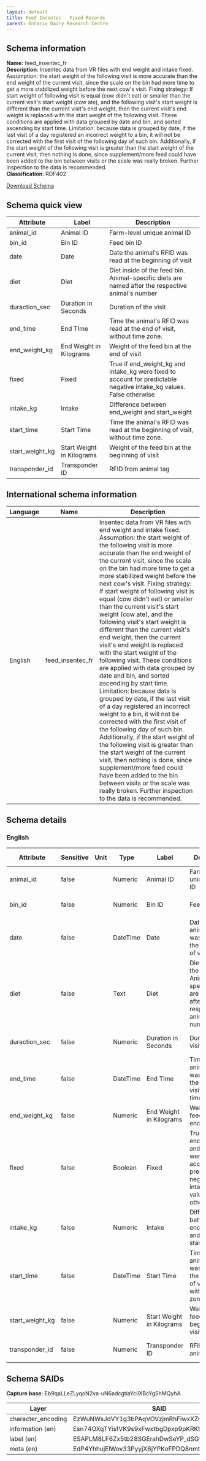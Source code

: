 ```yaml
---
layout: default  
title: Feed Insentec - Fixed Records
parent: Ontario Dairy Research Centre
---
```


## Schema information

**Name**: feed_insentec_fr  
**Description**: Insentec data from VR files with end weight and intake fixed. Assumption: the start weight of the following visit is more accurate than the end weight of the current visit, since the scale on the bin had more time to get a more stabilized weight before the next cow's visit. Fixing strategy: If start weight of following visit is equal (cow didn't eat) or smaller than the current visit's start weight (cow ate), and the following visit's start weight is different than the current visit's end weight, then the current visit's end weight is replaced with the start weight of the following visit. These conditions are applied with data grouped by date and bin, and sorted ascending by start time. Limitation: because data is grouped by date, if the last visit of a day registered an incorrect weight to a bin, it will not be corrected with the first visit of the following day of such bin. Additionally, if the start weight of the following visit is greater than the start weight of the current visit, then nothing is done, since supplement/more feed could have been added to the bin between visits or the scale was really broken. Further inspection to the data is recommended.  
**Classification**: RDF402 

[Download Schema](Schema_Feed_Insenetc_FR.zip) 

## Schema quick view

| Attribute | Label | Description |
| --- | --- | --- |
| animal_id | Animal ID | Farm-level unique animal ID |
| bin_id | Bin ID | Feed bin ID |
| date | Date | Date the animal's RFID was read at the beginning of visit |
| diet | Diet | Diet inside of the feed bin. Animal-specific diets are named after the respective animal's number |
| duraction_sec | Duration in Seconds | Duration of the visit |
| end_time | End TIme | Time the animal's RFID was read at the end of visit, without time zone. |
| end_weight_kg | End Weight in Kilograms | Weight of the feed bin at the end of visit |
| fixed | Fixed | True if end_weight_kg and intake_kg were fixed to account for predictable negative intake_kg values. False otherwise |
| intake_kg | Intake | Difference between end_weight and start_weight |
| start_time | Start Time | Time the animal's RFID was read at the beginning of visit, without time zone. |
| start_weight_kg | Start Weight in Kilograms | Weight of the feed bin at the beginning of visit |
| transponder_id | Transponder ID | RFID from animal tag |

## International schema information

| Language | Name | Description |
| --- | --- | --- |
| English | feed_insentec_fr | Insentec data from VR files with end weight and intake fixed. Assumption: the start weight of the following visit is more accurate than the end weight of the current visit, since the scale on the bin had more time to get a more stabilized weight before the next cow's visit. Fixing strategy: If start weight of following visit is equal (cow didn't eat) or smaller than the current visit's start weight (cow ate), and the following visit's start weight is different than the current visit's end weight, then the current visit's end weight is replaced with the start weight of the following visit. These conditions are applied with data grouped by date and bin, and sorted ascending by start time. Limitation: because data is grouped by date, if the last visit of a day registered an incorrect weight to a bin, it will not be corrected with the first visit of the following day of such bin. Additionally, if the start weight of the following visit is greater than the start weight of the current visit, then nothing is done, since supplement/more feed could have been added to the bin between visits or the scale was really broken. Further inspection to the data is recommended. |

## Schema details

### English

| Attribute | Sensitive | Unit | Type | Label | Description | List | Character encoding |
| --- | --- | --- | --- | --- | --- | --- | --- |
| animal_id | false |  | Numeric | Animal ID | Farm-level unique animal ID | Not a list | utf-8 |
| bin_id | false |  | Numeric | Bin ID | Feed bin ID | Not a list | utf-8 |
| date | false |  | DateTime | Date | Date the animal's RFID was read at the beginning of visit | Not a list | utf-8 |
| diet | false |  | Text | Diet | Diet inside of the feed bin. Animal-specific diets are named after the respective animal's number | Not a list | utf-8 |
| duraction_sec | false |  | Numeric | Duration in Seconds | Duration of the visit | Not a list | utf-8 |
| end_time | false |  | DateTime | End TIme | Time the animal's RFID was read at the end of visit, without time zone. | Not a list | utf-8 |
| end_weight_kg | false |  | Numeric | End Weight in Kilograms | Weight of the feed bin at the end of visit | Not a list | utf-8 |
| fixed | false |  | Boolean | Fixed | True if end_weight_kg and intake_kg were fixed to account for predictable negative intake_kg values. False otherwise | Not a list | utf-8 |
| intake_kg | false |  | Numeric | Intake | Difference between end_weight and start_weight | Not a list | utf-8 |
| start_time | false |  | DateTime | Start Time | Time the animal's RFID was read at the beginning of visit, without time zone. | Not a list | utf-8 |
| start_weight_kg | false |  | Numeric | Start Weight in Kilograms | Weight of the feed bin at the beginning of visit | Not a list | utf-8 |
| transponder_id | false |  | Numeric | Transponder ID | RFID from animal tag | Not a list | utf-8 |

## Schema SAIDs

**Capture base**: Eb9qaLLeZLyqoN2va-uN6adcgtiaYcilXBcYgShMQyhA

| Layer | SAID |
| --- | --- |
| character_encoding | EzWuNWsJdVY1g3bPAqVOVzjmRhFiwxXZr7_aT4ql3gcU |
| information (en) | Esn74OXqTYisfVK9s9xFwxtbgDpxp9pKRKtofTMH6sko |
| label (en) | ESAPLM8LF6Zx5tb28SGErahDwSeYP_dSGwrKJGUqQMUg |
| meta (en) | EdP4YhhujElWov33PyyjX6jYPKoFPDQ8nmtLIRQpUDbc |
